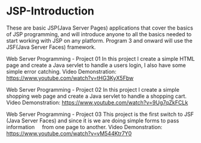 # JSP-Introduction
These are basic JSP(Java Server Pages) applications that cover the basics of JSP programming, and will introduce anyone to all the basics needed to start working with JSP on any platform. Program 3 and onward will use the JSF(Java Server Faces) framework.

Web Server Programming - Project 01
In this project I create a simple HTML page and create a Java servlet to handle a users login, I also have some simple error catching.
Video Demonstration: https://www.youtube.com/watch?v=tHG3KyX5Fbw

Web Server Programming - Project 02
In this project I create a simple shopping web page and create a Java servlet to handle a shopping cart.
Video Demonstration: https://www.youtube.com/watch?v=9Ug7qZkFCLk

Web Server Programming - Project 03
This project is the first switch to JSF (Java Server Faces) and since it is we are doing simple forms to pass information     from one page to another.
Video Demonstration: https://www.youtube.com/watch?v=vM544Ktr7Y0
